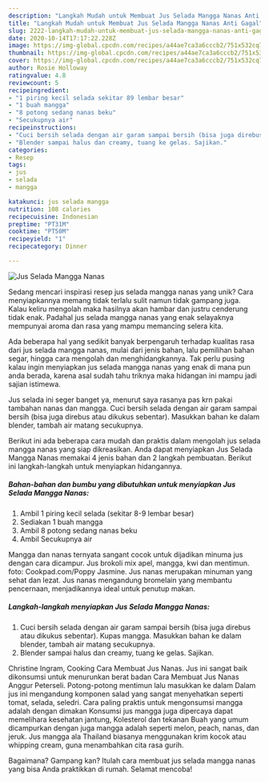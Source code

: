 ```yaml
---
description: "Langkah Mudah untuk Membuat Jus Selada Mangga Nanas Anti Gagal"
title: "Langkah Mudah untuk Membuat Jus Selada Mangga Nanas Anti Gagal"
slug: 2222-langkah-mudah-untuk-membuat-jus-selada-mangga-nanas-anti-gagal
date: 2020-10-14T17:17:22.228Z
image: https://img-global.cpcdn.com/recipes/a44ae7ca3a6cccb2/751x532cq70/jus-selada-mangga-nanas-foto-resep-utama.jpg
thumbnail: https://img-global.cpcdn.com/recipes/a44ae7ca3a6cccb2/751x532cq70/jus-selada-mangga-nanas-foto-resep-utama.jpg
cover: https://img-global.cpcdn.com/recipes/a44ae7ca3a6cccb2/751x532cq70/jus-selada-mangga-nanas-foto-resep-utama.jpg
author: Rosie Holloway
ratingvalue: 4.8
reviewcount: 5
recipeingredient:
- "1 piring kecil selada sekitar 89 lembar besar"
- "1 buah mangga"
- "8 potong sedang nanas beku"
- "Secukupnya air"
recipeinstructions:
- "Cuci bersih selada dengan air garam sampai bersih (bisa juga direbus atau dikukus sebentar). Kupas mangga. Masukkan bahan ke dalam blender, tambah air matang secukupnya."
- "Blender sampai halus dan creamy, tuang ke gelas. Sajikan."
categories:
- Resep
tags:
- jus
- selada
- mangga

katakunci: jus selada mangga 
nutrition: 108 calories
recipecuisine: Indonesian
preptime: "PT31M"
cooktime: "PT50M"
recipeyield: "1"
recipecategory: Dinner

---
```



![Jus Selada Mangga Nanas](https://img-global.cpcdn.com/recipes/a44ae7ca3a6cccb2/751x532cq70/jus-selada-mangga-nanas-foto-resep-utama.jpg)

Sedang mencari inspirasi resep jus selada mangga nanas yang unik? Cara menyiapkannya memang tidak terlalu sulit namun tidak gampang juga. Kalau keliru mengolah maka hasilnya akan hambar dan justru cenderung tidak enak. Padahal jus selada mangga nanas yang enak selayaknya mempunyai aroma dan rasa yang mampu memancing selera kita.

Ada beberapa hal yang sedikit banyak berpengaruh terhadap kualitas rasa dari jus selada mangga nanas, mulai dari jenis bahan, lalu pemilihan bahan segar, hingga cara mengolah dan menghidangkannya. Tak perlu pusing kalau ingin menyiapkan jus selada mangga nanas yang enak di mana pun anda berada, karena asal sudah tahu triknya maka hidangan ini mampu jadi sajian istimewa.

Jus selada ini seger banget ya, menurut saya rasanya pas krn pakai tambahan nanas dan mangga. Cuci bersih selada dengan air garam sampai bersih (bisa juga direbus atau dikukus sebentar). Masukkan bahan ke dalam blender, tambah air matang secukupnya.


Berikut ini ada beberapa cara mudah dan praktis dalam mengolah jus selada mangga nanas yang siap dikreasikan. Anda dapat menyiapkan Jus Selada Mangga Nanas memakai 4 jenis bahan dan 2 langkah pembuatan. Berikut ini langkah-langkah untuk menyiapkan hidangannya.

<!--inarticleads1-->

##### Bahan-bahan dan bumbu yang dibutuhkan untuk menyiapkan Jus Selada Mangga Nanas:

1. Ambil 1 piring kecil selada (sekitar 8-9 lembar besar)
1. Sediakan 1 buah mangga
1. Ambil 8 potong sedang nanas beku
1. Ambil Secukupnya air


Mangga dan nanas ternyata sangant cocok untuk dijadikan minuma jus dengan cara dicampur. Jus brokoli mix apel, mangga, kwi dan mentimun. foto: Cookpad.com/Poppy Jasmine. Jus nanas merupakan minuman yang sehat dan lezat. Jus nanas mengandung bromelain yang membantu pencernaan, menjadikannya ideal untuk penutup makan. 

<!--inarticleads2-->

##### Langkah-langkah menyiapkan Jus Selada Mangga Nanas:

1. Cuci bersih selada dengan air garam sampai bersih (bisa juga direbus atau dikukus sebentar). Kupas mangga. Masukkan bahan ke dalam blender, tambah air matang secukupnya.
1. Blender sampai halus dan creamy, tuang ke gelas. Sajikan.


Christine Ingram, Cooking Cara Membuat Jus Nanas. Jus ini sangat baik dikonsumsi untuk menurunkan berat badan Cara Membuat Jus Nanas Anggur Peterseli. Potong-potong mentimun lalu masukkan ke dalam Dalam jus ini mengandung komponen salad yang sangat menyehatkan seperti tomat, selada, seledri. Cara paling praktis untuk mengonsumsi mangga adalah dengan dimakan Konsumsi jus mangga juga dipercaya dapat memelihara kesehatan jantung, Kolesterol dan tekanan Buah yang umum dicampurkan dengan juga mangga adalah seperti melon, peach, nanas, dan jeruk. Jus mangga ala Thailand biasanya menggunakan krim kocok atau whipping cream, guna menambahkan cita rasa gurih. 

Bagaimana? Gampang kan? Itulah cara membuat jus selada mangga nanas yang bisa Anda praktikkan di rumah. Selamat mencoba!
